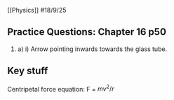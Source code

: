 [[Physics]]
#18/9/25 
## Practice Questions: Chapter 16 p50
1) a) i) Arrow  pointing inwards towards the glass tube.
## Key stuff
Centripetal force equation:
	 F = $mv^2 / r$ 